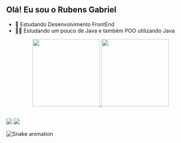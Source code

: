 ## Olá! Eu sou o Rubens Gabriel

- 🌱 Estudando Desenvolvimento FrontEnd
- 👨‍💻 Estudando um pouco de Java e também POO utilizando Java
<div align="center">
  <a href="https://github.com/rubensgabriel">
  <img height="180em" src="https://github-readme-stats.vercel.app/api?username=rubensgabriel&show_icons=true&theme=tokyonight&include_all_commits=true&count_private=true"/>
  <img height="180em" src="https://github-readme-stats.vercel.app/api/top-langs/?username=rubensgabriel&layout=compact&langs_count=7&theme=tokyonight"/>
</div>
  
  ##
  
 <div> 
  <a href="https://www.instagram.com/rubenssgabriel_/" target="_blank"><img src="https://img.shields.io/badge/-Instagram-%23E4405F?style=for-the-badge&logo=instagram&logoColor=white" target="_blank"></a>
  <a href="https://www.linkedin.com/in/rubens-gabriel-rodrigues-de-souza-8352b6214/" target="_blank"><img src="https://img.shields.io/badge/-LinkedIn-%230077B5?style=for-the-badge&logo=linkedin&logoColor=white" target="_blank"></a> 
</div>

  ![Snake animation](https://github.com/rubensgabriel/rubensgabriel/blob/output/github-contribution-grid-snake.svg)
